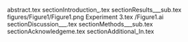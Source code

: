 abstract.tex
sectionIntroduction_.tex
sectionResults___sub.tex
figures/Figure1/Figure1.png
Experiment 3.tex
/Figure1.ai
sectionDiscussion___.tex
sectionMethods___sub.tex
sectionAcknowledgeme.tex
sectionAdditional_In.tex
